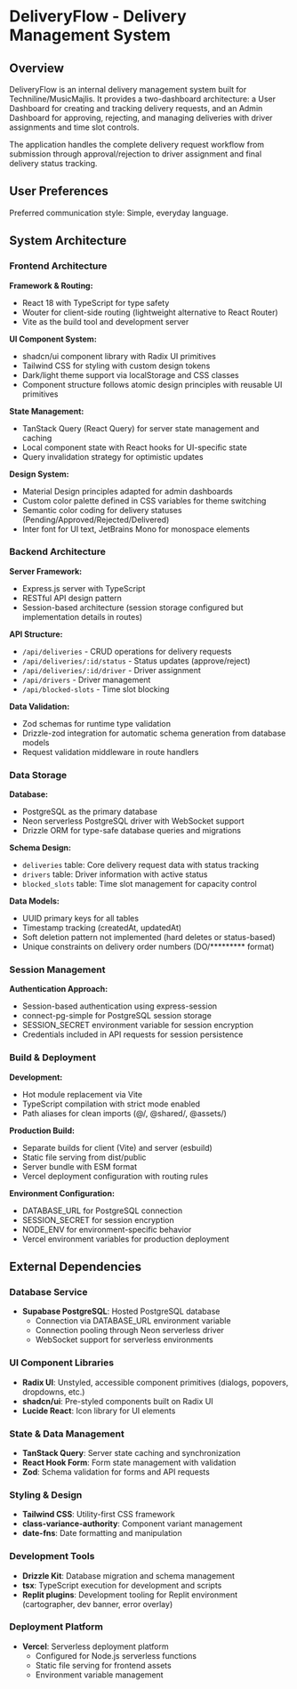 # DeliveryFlow - Delivery Management System

## Overview

DeliveryFlow is an internal delivery management system built for Techniline/MusicMajlis. It provides a two-dashboard architecture: a User Dashboard for creating and tracking delivery requests, and an Admin Dashboard for approving, rejecting, and managing deliveries with driver assignments and time slot controls.

The application handles the complete delivery request workflow from submission through approval/rejection to driver assignment and final delivery status tracking.

## User Preferences

Preferred communication style: Simple, everyday language.

## System Architecture

### Frontend Architecture

**Framework & Routing:**
- React 18 with TypeScript for type safety
- Wouter for client-side routing (lightweight alternative to React Router)
- Vite as the build tool and development server

**UI Component System:**
- shadcn/ui component library with Radix UI primitives
- Tailwind CSS for styling with custom design tokens
- Dark/light theme support via localStorage and CSS classes
- Component structure follows atomic design principles with reusable UI primitives

**State Management:**
- TanStack Query (React Query) for server state management and caching
- Local component state with React hooks for UI-specific state
- Query invalidation strategy for optimistic updates

**Design System:**
- Material Design principles adapted for admin dashboards
- Custom color palette defined in CSS variables for theme switching
- Semantic color coding for delivery statuses (Pending/Approved/Rejected/Delivered)
- Inter font for UI text, JetBrains Mono for monospace elements

### Backend Architecture

**Server Framework:**
- Express.js server with TypeScript
- RESTful API design pattern
- Session-based architecture (session storage configured but implementation details in routes)

**API Structure:**
- `/api/deliveries` - CRUD operations for delivery requests
- `/api/deliveries/:id/status` - Status updates (approve/reject)
- `/api/deliveries/:id/driver` - Driver assignment
- `/api/drivers` - Driver management
- `/api/blocked-slots` - Time slot blocking

**Data Validation:**
- Zod schemas for runtime type validation
- Drizzle-zod integration for automatic schema generation from database models
- Request validation middleware in route handlers

### Data Storage

**Database:**
- PostgreSQL as the primary database
- Neon serverless PostgreSQL driver with WebSocket support
- Drizzle ORM for type-safe database queries and migrations

**Schema Design:**
- `deliveries` table: Core delivery request data with status tracking
- `drivers` table: Driver information with active status
- `blocked_slots` table: Time slot management for capacity control

**Data Models:**
- UUID primary keys for all tables
- Timestamp tracking (createdAt, updatedAt)
- Soft deletion pattern not implemented (hard deletes or status-based)
- Unique constraints on delivery order numbers (DO/********* format)

### Session Management

**Authentication Approach:**
- Session-based authentication using express-session
- connect-pg-simple for PostgreSQL session storage
- SESSION_SECRET environment variable for session encryption
- Credentials included in API requests for session persistence

### Build & Deployment

**Development:**
- Hot module replacement via Vite
- TypeScript compilation with strict mode enabled
- Path aliases for clean imports (@/, @shared/, @assets/)

**Production Build:**
- Separate builds for client (Vite) and server (esbuild)
- Static file serving from dist/public
- Server bundle with ESM format
- Vercel deployment configuration with routing rules

**Environment Configuration:**
- DATABASE_URL for PostgreSQL connection
- SESSION_SECRET for session encryption
- NODE_ENV for environment-specific behavior
- Vercel environment variables for production deployment

## External Dependencies

### Database Service
- **Supabase PostgreSQL**: Hosted PostgreSQL database
  - Connection via DATABASE_URL environment variable
  - Connection pooling through Neon serverless driver
  - WebSocket support for serverless environments

### UI Component Libraries
- **Radix UI**: Unstyled, accessible component primitives (dialogs, popovers, dropdowns, etc.)
- **shadcn/ui**: Pre-styled components built on Radix UI
- **Lucide React**: Icon library for UI elements

### State & Data Management
- **TanStack Query**: Server state caching and synchronization
- **React Hook Form**: Form state management with validation
- **Zod**: Schema validation for forms and API requests

### Styling & Design
- **Tailwind CSS**: Utility-first CSS framework
- **class-variance-authority**: Component variant management
- **date-fns**: Date formatting and manipulation

### Development Tools
- **Drizzle Kit**: Database migration and schema management
- **tsx**: TypeScript execution for development and scripts
- **Replit plugins**: Development tooling for Replit environment (cartographer, dev banner, error overlay)

### Deployment Platform
- **Vercel**: Serverless deployment platform
  - Configured for Node.js serverless functions
  - Static file serving for frontend assets
  - Environment variable management